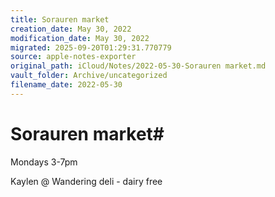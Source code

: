 ```yaml
---
title: Sorauren market
creation_date: May 30, 2022
modification_date: May 30, 2022
migrated: 2025-09-20T01:29:31.770779
source: apple-notes-exporter
original_path: iCloud/Notes/2022-05-30-Sorauren market.md
vault_folder: Archive/uncategorized
filename_date: 2022-05-30
---
```



# Sorauren market# 

Mondays 3-7pm

Kaylen @ Wandering deli - dairy free
